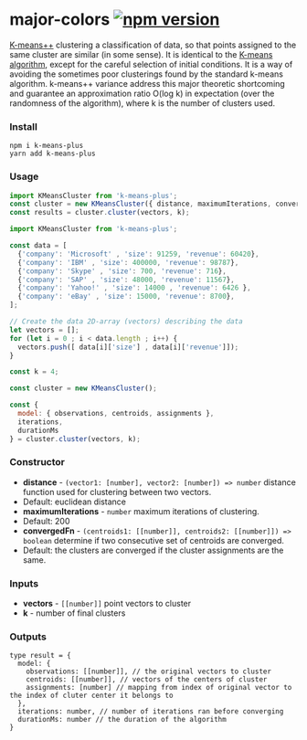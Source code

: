 # major-colors [![npm version](https://badge.fury.io/js/k-means-plus.svg)](https://badge.fury.io/js/k-means-plus)
[K-means++](https://en.wikipedia.org/wiki/K-means%2B%2B) clustering a classification of data, so that points assigned to the same cluster are similar (in some sense). It is identical to the [K-means algorithm](https://en.wikipedia.org/wiki/K-means_clustering), except for the careful selection of initial conditions. It is a way of avoiding the sometimes poor clusterings found by the standard k-means algorithm. k-means++ variance address this major theoretic shortcoming and guarantee an approximation ratio O(log k) in expectation (over the randomness of the algorithm), where k is the number of clusters used.

### Install
```
npm i k-means-plus
yarn add k-means-plus
```
### Usage
```javascript
import KMeansCluster from 'k-means-plus';
const cluster = new KMeansCluster({ distance, maximumIterations, convergedFn });
const results = cluster.cluster(vectors, k);
```
```javascript
import KMeansCluster from 'k-means-plus';

const data = [
  {'company': 'Microsoft' , 'size': 91259, 'revenue': 60420},
  {'company': 'IBM' , 'size': 400000, 'revenue': 98787},
  {'company': 'Skype' , 'size': 700, 'revenue': 716},
  {'company': 'SAP' , 'size': 48000, 'revenue': 11567},
  {'company': 'Yahoo!' , 'size': 14000 , 'revenue': 6426 },
  {'company': 'eBay' , 'size': 15000, 'revenue': 8700},
];

// Create the data 2D-array (vectors) describing the data
let vectors = [];
for (let i = 0 ; i < data.length ; i++) {
  vectors.push([ data[i]['size'] , data[i]['revenue']]);
}

const k = 4;

const cluster = new KMeansCluster();

const {
  model: { observations, centroids, assignments },
  iterations,
  durationMs
} = cluster.cluster(vectors, k);
```

### Constructor
 - **distance**  - `(vector1: [number], vector2: [number]) => number` distance function used for clustering between two vectors. 
  - Default: euclidean distance
 - **maximumIterations** - `number` maximum iterations of clustering. 
  - Default: 200
 - **convergedFn** - `(centroids1: [[number]], centroids2: [[number]]) => boolean` determine if two consecutive set of centroids are converged. 
  - Default: the clusters are converged if the cluster assignments are the same.

### Inputs
 - **vectors**  - `[[number]]` point vectors to cluster 
 - **k** - number of final clusters

### Outputs
```flow js
type result = {
  model: {
    observations: [[number]], // the original vectors to cluster
    centroids: [[number]], // vectors of the centers of cluster
    assignments: [number] // mapping from index of original vector to the index of cluter center it belongs to
  },
  iterations: number, // number of iterations ran before converging
  durationMs: number // the duration of the algorithm
}
```
